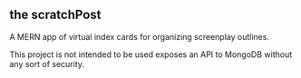 
## the scratchPost 

A MERN app of virtual index cards for organizing screenplay outlines.

This project is not intended to be used exposes an API to MongoDB without any sort of security. 
